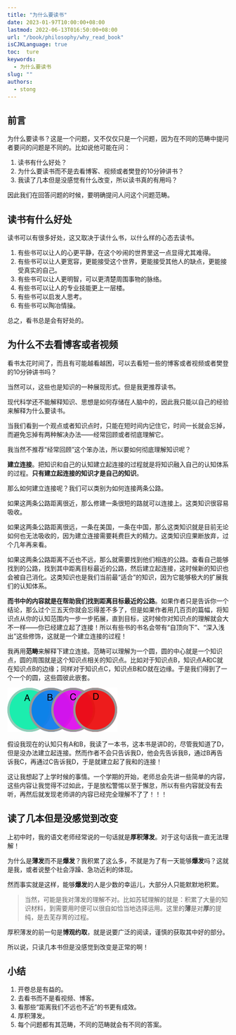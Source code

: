 ```yaml
---
title: "为什么要读书"
date: 2023-01-97T10:00:00+08:00
lastmod: 2022-06-13T016:50:00+08:00
url: "/book/philosophy/why_read_book"
isCJKLanguage: true
toc:  ture
keywords:
  - 为什么要读书
slug: ""
authors:
  - stong
---
```




## 前言

为什么要读书？这是一个问题，又不仅仅只是一个问题，因为在不同的范畴中提问者要问的问题是不同的。比如说他可能在问：

1. 读书有什么好处？
2. 为什么要读书而不是去看博客、视频或者樊登的10分钟讲书？
3. 我读了几本但是没感觉有什么改变，所以读书真的有用吗？

因此我们在回答问题的时候，要明确提问人问这个问题范畴。

## 读书有什么好处

读书可以有很多好处，这又取决于读什么书，以什么样的心态去读书。

1. 有些书可以让人的心更平静，在这个吵闹的世界里这一点显得尤其难得。
2. 有些书可以让人更宽容，更能接受这个世界，更能接受其他人的缺点，更能接受真实的自己。
3. 有些书可以让人更明智，可以更清楚周围事物的脉络。
4. 有些书可以让人的专业技能更上一层楼。
5. 有些书可以启发人思考。
6. 有些书可以陶冶情操。

总之，看书总是会有好处的。

## 为什么不去看博客或者视频

看书太花时间了，而且有可能越看越困，可以去看短一些的博客或者视频或者樊登的10分钟讲书吗？

当然可以，这些也是知识的一种展现形式。但是我更推荐读书。

现代科学还不能解释知识、思想是如何存储在人脑中的，因此我只能以自己的经验来解释为什么要读书。

当我们看到一个观点或者知识点时，只能在短时间内记住它，时间一长就会忘掉，而避免忘掉有两种解决办法——经常回顾或者彻底理解它。

我当然不推荐“经常回顾”这个笨办法，所以要如何彻底理解知识呢？

**建立连接**。把知识和自己的认知建立起连接的过程就是将知识融入自己的认知体系的过程。**只有建立起连接的知识才是自己的知识**。

那么如何建立连接呢？我们可以类别为如何连接两条公路。

如果这两条公路距离很近，那么修建一条很短的路就可以连接上。这类知识很容易吸收。

如果这两条公路距离很远，一条在美国，一条在中国，那么这类知识就是目前无论如何也无法吸收的，因为建立连接需要耗费巨大的精力。这类知识应果断放弃，过个几年再来看。

如果这两条公路距离不近也不远，那么就需要找到他们相连的公路。查看自己能够找到的公路，找到其中距离目标最近的公路，然后建立起连接，这时候新的知识也会被自己消化。这类知识也是我们当前最“适合”的知识，因为它能够极大的扩展我们的认知体系。

**而书中的内容就是在帮助我们找到距离目标最近的公路**。如果作者只是告诉你一个结论，那么过个三五天你就会忘得差不多了，但是如果作者用几百页的篇幅，将知识点从你的认知范围内一步一步拓展，直到目标，这时候你对知识点的理解就会大不一样——你已经建立起了连接！所以有些书的书名会带有“自顶向下”、“深入浅出”这些修饰，这就是一个建立连接的过程！



我再用**范畴**来解释下建立连接。范畴可以理解为一个圆，圆的中心就是一个知识点，圆的周围就是这个知识点相关的知识点。比如对于知识点B，知识点A和C就在知识点B的边缘；同样对于知识点C，知识点B和D就在边缘。于是我们得到了一个一个的圆，这些圆彼此嵌套。

![](https://raw.githubusercontent.com/stong1994/images/master/picgo/202301071135431.png)

假设我现在的认知只有A和B，我读了一本书，这本书是讲D的，尽管我知道了D，但是没办法建立起连接。然而作者不会只告诉我D，他会先告诉我B，通过B再告诉我C，再通过C告诉我D，于是就建立起了我和的连接！

这让我想起了上学时候的事情。一个学期的开始，老师总会先讲一些简单的内容，这些内容让我觉得不过如此，于是放松警惕以至于懈怠，所以有些内容就没有去听，再然后就发现老师讲的内容已经完全理解不了了！！！

## 读了几本但是没感觉到改变

上初中时，我的语文老师经常说的一句话就是**厚积薄发**。对于这句话我一直无法理解！

为什么是**薄发**而不是**爆发**？我积累了这么多，不就是为了有一天能够**爆发**吗？这就是我，或者说整个社会浮躁、急功近利的体现。

然而事实就是这样，能够**爆发**的人是少数的幸运儿，大部分人只能默默地积累。

> 当然，可能是我对薄发的理解不对。比如苏轼理解的就是：积累了大量的知识材料，到需要用时便可以很自如恰当地选择运用。这里的**薄**是对**厚**的提纯，是去芜存菁的过程。

厚积薄发的前一句是**博观约取**，就是说要广泛的阅读，谨慎的获取其中好的部分。

所以说，只读几本书但是没感觉到改变是正常的啊！

## 小结

1. 开卷总是有益的。
2. 去看书而不是看视频、博客。
3. 看那些“距离我们不远也不近”的书更有成效。
4. 厚积薄发。
5. 每个问题都有其范畴，不同的范畴就会有不同的答案。

